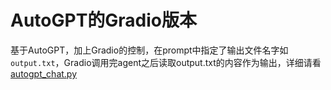 # AutoGPT的Gradio版本

基于AutoGPT，加上Gradio的控制，在prompt中指定了输出文件名字如<code>output.txt</code>，Gradio调用完agent之后读取output.txt的内容作为输出，详细请看[autogpt_chat.py](autogpt_chat.py)